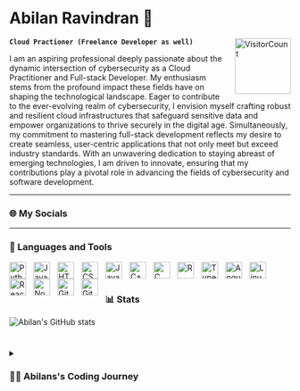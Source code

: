 #  Abilan Ravindran 👋
<img align="right" alt="VisitorCount" width="100px" style="padding-left:10px;" src="https://komarev.com/ghpvc/?username=abilanravi" />

**`Cloud Practioner (Freelance Developer as well)`**

I am an aspiring professional deeply passionate about the dynamic intersection of cybersecurity as a Cloud Practitioner and Full-stack Developer. My enthusiasm stems from the profound impact these fields have on shaping the technological landscape. Eager to contribute to the ever-evolving realm of cybersecurity, I envision myself crafting robust and resilient cloud infrastructures that safeguard sensitive data and empower organizations to thrive securely in the digital age. Simultaneously, my commitment to mastering full-stack development reflects my desire to create seamless, user-centric applications that not only meet but exceed industry standards. With an unwavering dedication to staying abreast of emerging technologies, I am driven to innovate, ensuring that my contributions play a pivotal role in advancing the fields of cybersecurity and software development.

---

### 🌐 My Socials


---

### 🧰 Languages and Tools

<img align="left" alt="Python" width="30px" style="padding-right:10px;" src="https://cdn.jsdelivr.net/gh/devicons/devicon/icons/python/python-plain.svg" />
<img align="left" alt="Java" width="30px" style="padding-right:10px;" src="https://cdn.jsdelivr.net/gh/devicons/devicon/icons/java/java-original.svg"/>
<img align="left" alt="HTML" width="30px" style="padding-right:10px;" src="https://cdn.jsdelivr.net/gh/devicons/devicon/icons/html5/html5-plain.svg" />
<img align="left" alt="CSS" width="30px" style="padding-right:10px;" src="https://cdn.jsdelivr.net/gh/devicons/devicon/icons/css3/css3-plain.svg" />
<img align="left" alt="JavaScript" width="30px" style="padding-right:10px;" src="https://cdn.jsdelivr.net/gh/devicons/devicon/icons/javascript/javascript-plain.svg" />
<img align="left" alt="C++" width="30px" style="padding-right:10px;" src="https://cdn.jsdelivr.net/gh/devicons/devicon/icons/cplusplus/cplusplus-line.svg" />
<img align="left" alt="C" width="30px" style="padding-right:10px;" src="https://cdn.jsdelivr.net/gh/devicons/devicon/icons/c/c-line.svg" />
<img align="left" alt="R" width="30px" style="padding-right:10px;" src="https://cdn.jsdelivr.net/gh/devicons/devicon/icons/r/r-original.svg"/>
<img align="left" alt="TypeScript" width="30px" style="padding-right:10px;" src="https://cdn.jsdelivr.net/gh/devicons/devicon/icons/typescript/typescript-plain.svg" />
<img align="left" alt="Angular" width="30px" style="padding-right:10px;" src="https://cdn.jsdelivr.net/gh/devicons/devicon/icons/angularjs/angularjs-plain.svg" />
<img align="left" alt="Linux" width="30px" style="padding-right:10px;" src="https://cdn.jsdelivr.net/gh/devicons/devicon/icons/linux/linux-original.svg" />
<img align="left" alt="React" width="30px" style="padding-right:10px;" src="https://cdn.jsdelivr.net/gh/devicons/devicon/icons/react/react-original.svg" />
<img align="left" alt="NodeJS" width="30px" style="padding-right:10px;" src="https://cdn.jsdelivr.net/gh/devicons/devicon/icons/nodejs/nodejs-original.svg" />
<img align="left" alt="Git" width="30px" style="padding-right:10px;" src="https://cdn.jsdelivr.net/gh/devicons/devicon/icons/git/git-original.svg" />
<img align="left" alt="GitHub" width="30px" style="padding-right:10px;" src="https://cdn.jsdelivr.net/gh/devicons/devicon/icons/github/github-original.svg" />
<br />

#

### 📊 Stats

![Abilan's GitHub stats](https://github-readme-stats.vercel.app/api?username=abilanravi&show_icons=true&theme=gruvbox)

<!-- ![GitHub Streak](https://streak-stats.demolab.com?user=abilanravi&theme=gruvbox&border_radius=4.5) -->

#

<details>
 <summary><h3>👨‍💻 Abilans's Coding Journey</h3></summary>
   In 2021, I embarked on a transformative coding journey that began with freelancing, where I honed my skills by tackling diverse projects. My curiosity led me to delve deeper into the world of coding, prompting my enrollment in university to formalize and expand my knowledge. As I progressed through my studies, I found a genuine passion for creating innovative solutions, and it wasn't long before I conceived and developed my own projects. One notable achievement was crafting a personalized to-do list application using Python and Tkinter, which not only sharpened my programming prowess but also fueled my desire to explore different facets of the tech realm. The turning point in my journey came when I discovered the intriguing landscape of cybersecurity. Delving into this field unleashed a newfound enthusiasm as I delved into the intricacies of securing digital systems. This juncture marked the emergence of my true calling, steering me towards a fulfilling career where my coding skills and cybersecurity passion could intersect and flourish. Motivated by my growing expertise in coding and a burgeoning fascination with cybersecurity, my dreams expanded to encompass the ambitious goal of establishing my own software company. Recognizing the critical role that cybersecurity plays in our increasingly digital world, I envisioned a company that specialized in providing robust, innovative solutions to safeguard digital assets. My journey through freelancing, university education, and hands-on project development served as the foundational pillars for this entrepreneurial dream. The to-do list application I created using Python and Tkinter served as a testament to my coding capabilities, while my foray into cybersecurity solidified my commitment to securing digital landscapes. The prospect of launching a company dedicated to addressing the evolving challenges of cybersecurity ignited a fire within me, propelling me towards a future where I could contribute meaningfully to the safety and integrity of digital ecosystems.
